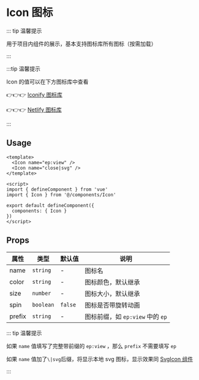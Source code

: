 # Icon 图标

::: tip 温馨提示

用于项目内组件的展示，基本支持图标库所有图标（按需加载）

:::

:::tip 温馨提示

Icon 的值可以在下方图标库中查看

👉👉👉 [Iconify 图标库](https://iconify.design)

👉👉👉 [Netlify 图标库](https://icones.netlify.app)

:::

## Usage

```vue
<template>
  <Icon name="ep:view" />
  <Icon name="close|svg" />
</template>

<script>
import { defineComponent } from 'vue'
import { Icon } from '@/components/Icon'

export default defineComponent({
  components: { Icon }
})
</script>
```

## Props

| 属性   | 类型      | 默认值  | 说明                             |
| ------ | --------- | ------- | -------------------------------- |
| name   | `string`  | -       | 图标名                           |
| color  | `string`  | -       | 图标颜色，默认继承               |
| size   | `number`  | -       | 图标大小，默认继承               |
| spin   | `boolean` | `false` | 图标是否带旋转动画               |
| prefix | `string`  | -       | 图标前缀，如 `ep:view` 中的 `ep` |

::: tip 温馨提示

如果 `name` 值填写了完整带前缀的 `ep:view` ，那么 `prefix` 不需要填写 `ep`

如果 `name` 值加了`\|svg`后缀，将显示本地 svg 图标，显示效果同 [ SvgIcon 组件](./svg-icon)

:::
